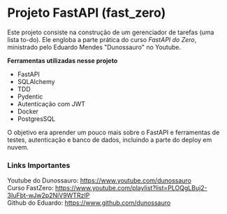 # Projeto FastAPI (fast_zero)  
Este projeto consiste na construção de um gerenciador de tarefas (uma lista to-do). Ele engloba a parte prática do curso _FastAPI do Zero_, ministrado pelo Eduardo Mendes "Dunossauro" no Youtube.  

**Ferramentas utilizadas nesse projeto**
- FastAPI
- SQLAlchemy
- TDD
- Pydentic
- Autenticação com JWT
- Docker
- PostgresSQL

O objetivo era aprender um pouco mais sobre o FastAPI e ferramentas de testes, autenticação e banco de dados, incluindo a parte do deploy em nuvem.  

### Links Importantes
Youtube do Dunossauro: https://www.youtube.com/dunossauro  
Curso FastZero: https://www.youtube.com/playlist?list=PLOQgLBuj2-3IuFbt-wJw2p2NiV9WTRzIP  
Github do Eduardo: https://www.github.com/dunossauro